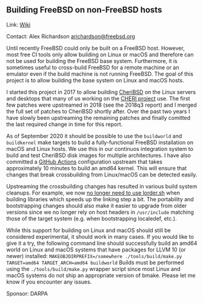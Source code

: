 ## Building FreeBSD on non-FreeBSD hosts ##

Link:	 [Wiki](https://wiki.freebsd.org/BuildingOnNonFreeBSD)  

Contact: Alex Richardson <arichardson@freebsd.org>  

Until recently FreeBSD could only be built on a FreeBSD host.
However, most free CI tools only allow building on Linux or macOS and therefore
can not be used for building the FreeBSD base system. Furthermore, it is
sometimes useful to cross-build FreeBSD for a remote machine or an emulator
even if the build machine is not running FreeBSD.
The goal of this project is to allow building the base system on Linux and macOS
hosts.

I started this project in 2017 to allow building
[CheriBSD](https://github.com/CTSRD-CHERI/cheribsd) on the Linux servers and
desktops that many of us working on the [CHERI project](http://www.cheri-cpu.com)
use. The first few patches were upstreamed in 2018 (see the 2018q3 report) and
I merged the full set of patches to CheriBSD shortly after. Over the past two
years I have slowly been upstreaming the remaining patches and finally comitted
the last required change in time for this report.

As of September 2020 it should be possible to use the `buildworld` and
`buildkernel` make targets to build a fully-functional FreeBSD installation
on macOS and Linux hosts. We use this in our continuos integration system to
build and test CheriBSD disk images for multiple architectures.
I have also committed a [GitHub Actions](https://github.com/features/actions)
configuration upstream that takes approximately 10 minutes to build an amd64
kernel. This will ensure that changes that break crossbuilding from Linux/macOS
can be detected easily.

Upstreaming the crossbuilding changes has resulted in various build system
cleanups. For example, we now [no longer need to use lorder.sh](https://reviews.freebsd.org/rS365836)
when building libraries which speeds up the linking step a bit.
The portability and bootstrapping changes should also make it easier
to upgrade from older versions since we no longer rely on host headers in
`/usr/include` matching those of the target system (e.g. when bootstrapping
localedef, etc.).

While this support for building on Linux and macOS should still be considered
experimental, it should work in many cases. If you would like to give it a try,
the following command line should successfully build an amd64 world on Linux
and macOS systems that have packages for LLVM 10 (or newer) installed:
`MAKEOBJDIRPREFIX=/somewhere ./tools/build/make.py TARGET=amd64 TARGET_ARCH=amd64 buildworld`
Builds must be performed using the `./tools/build/make.py` wrapper script since
most Linux and macOS systems do not ship an appropriate version of bmake.
Please let me know if you encounter any issues.

Sponsor: DARPA
